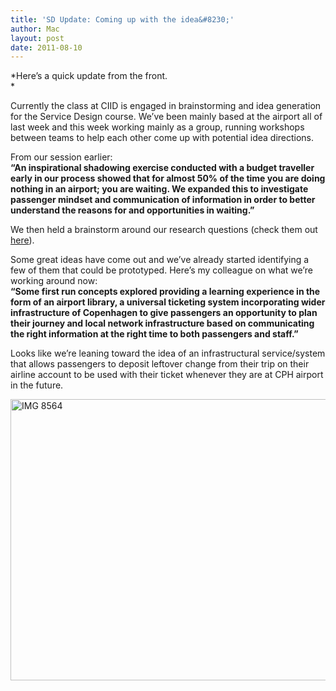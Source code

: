 ```yaml
---
title: 'SD Update: Coming up with the idea&#8230;'
author: Mac
layout: post
date: 2011-08-10
---
```


*Here&#8217;s a quick update from the front.  
*

Currently the class at CIID is engaged in brainstorming and idea generation for the Service Design course. We&#8217;ve been mainly based at the airport all of last week and this week working mainly as a group, running workshops between teams to help each other come up with potential idea directions.

From our session earlier:  
**&#8220;An inspirational shadowing exercise conducted with a budget traveller early in our process showed that for almost 50% of the time you are doing nothing in an airport; you are waiting. We expanded this to investigate passenger mindset and communication of information in order to better understand the reasons for and opportunities in waiting.&#8221;**

We then held a brainstorm around our research questions (check them out [here][1]).

Some great ideas have come out and we&#8217;ve already started identifying a few of them that could be prototyped. Here&#8217;s my colleague on what we&#8217;re working around now:  
**&#8220;Some first run concepts explored providing a learning experience in the form of an airport library, a universal ticketing system incorporating wider infrastructure of Copenhagen to give passengers an opportunity to plan their journey and local network infrastructure based on communicating the right information at the right time to both passengers and staff.&#8221;**

Looks like we&#8217;re leaning toward the idea of an infrastructural service/system that allows passengers to deposit leftover change from their trip on their airline account to be used with their ticket whenever they are at CPH airport in the future.

<img src="/attach/IMG_8564.jpeg" alt="IMG 8564" title="IMG_8564.jpg" border="0" width="600" height="450" />

 [1]: /2011/08/06/service-design-for-the-airport/